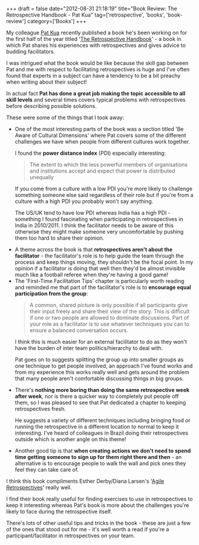 +++
draft = false
date="2012-08-31 21:18:19"
title="Book Review: The Retrospective Handbook - Pat Kua"
tag=['retrospective', 'books', 'book-review']
category=['Books']
+++

My colleague <a href="http://twitter.com/patkua">Pat Kua</a> recently published a book he's been working on for the first half of the year titled '<a href="http://leanpub.com/the-retrospective-handbook">The Retrospective Handbook</a>' - a book in which Pat shares his experiences with retrospectives and gives advice to budding facilitators.

I was intrigued what the book would be like because the skill gap between Pat and me with respect to facilitating retrospectives is huge and I've often found that experts in a subject can have a tendency to be a bit preachy when writing about their subject!

In actual fact <strong>Pat has done a great job making the topic accessible to all skill levels</strong> and several times covers typical problems with retrospectives before describing possible solutions.

These were some of the things that I took away:

<ul>
<li>One of the most interesting parts of the book was a section titled 'Be Aware of Cultural Dimensions' where Pat covers some of the different challenges we have when people from different cultures work together.

I found the <strong>power distance index</strong> (PDI) especially interesting:

<blockquote>
The extent to which the less powerful members of organisations and institutions accept and expect that power is distributed unequally
</blockquote>

If you come from a culture with a low PDI you're more likely to challenge something someone else said regardless of their role but if you're from a culture with a high PDI you probably won't say anything.

The US/UK tend to have low PDI whereas India has a high PDI - something I found fascinating when participating in retrospectives in India in 2010/2011. I think the facilitator needs to be aware of this otherwise they might make someone very uncomfortable by pushing them too hard to share their opinion.</li>
<li>A theme across the book is that <strong>retrospectives aren't about the facilitator</strong> - the facilitator's role is to help guide the team through the process and keep things moving, they shouldn't be the focal point. In my opinion if a facilitator is doing that well then they'd be almost invisible much like a football referee when they're having a good game!</li>
<li>The 'First-Time Facilitation Tips' chapter is particularly worth reading and reminded me that part of the facilitator's role is to <strong>encourage equal participation from the group</strong>:

<blockquote>
A common, shared picture is only possible if all participants give their input freely and share their view of the story. This is difficult if one or two people are allowed to dominate discussions. Part of your role as a facilitator is to use whatever techniques you can to ensure a balanced conversation occurs.
</blockquote>

I think this is much easier for an external facilitator to do as they won't have the burden of inter team politics/hierarchy to deal with.

Pat goes on to suggests splitting the group up into smaller groups as one technique to get people involved, an approach I've found works  and from my experience this works really well and gets around the problem that many people aren't comfortable discussing things in big groups.
</li>
<li>
There's <strong>nothing more boring than doing the same retrospective week after week</strong>, nor is there a quicker way to completely put people off them, so I was pleased to see that Pat dedicated a chapter to keeping retrospectives fresh.

He suggests a variety of different techniques including bringing food or running the retrospective in a different location to normal to keep it interesting. I've heard of colleagues in Brazil doing their retrospectives outside which is another angle on this theme!
</li>
<li>Another good tip is that <strong>when creating actions we don't need to spend time getting someone to sign up for them right there and then</strong> - an alternative is to encourage people to walk the wall and pick ones they feel they can take care of.</li>
</ul>

I think this book compliments Esther Derby/Diana Larsen's '<a href="http://www.amazon.co.uk/Agile-Retrospectives-Making-Pragmatic-Programmers/dp/0977616649/ref=sr_1_1?ie=UTF8&qid=1346394439&sr=8-1">Agile Retrospectives</a>' really well.

I find their book really useful for finding exercises to use in retrospectives to keep it interesting whereas Pat's book is more about the challenges you're likely to face during the retrospective itself.

There's lots of other useful tips and tricks in the book - these are just a few of the ones that stood out for me - it's well worth a read if you're a participant/facilitator in retrospectives on your team.

